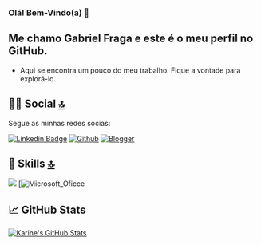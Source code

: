 ### Olá! Bem-Vindo(a) 👋


## Me chamo Gabriel Fraga e este é o meu perfil no **GitHub.** 
- Aqui se encontra um pouco do meu trabalho. Fique a vontade para explorá-lo.


## 👨👩 Social [🔝](#welcome-badges-4-readmemd-profile)

Segue as minhas redes socias:

[![Linkedin Badge](https://img.shields.io/badge/LinkedIn-0077B5?style=for-the-badge&logo=linkedin&logoColor=white)](https://www.linkedin.com/in/gabriel-s-976256110/)
[![Github](https://img.shields.io/badge/GitHub-100000?style=for-the-badge&logo=github&logoColor=white)](https://github.com/GabrielFraga962)
[![Blogger](https://img.shields.io/badge/Blogger-FF5722?style=for-the-badge&logo=blogger&logoColor=white)](https://legacy90.blogspot.com/)



## 🚀 Skills [🔝](#welcome-badges-4-readmemd-profile)
<img src="https://img.shields.io/badge/Java-ED8B00?style=for-the-badge&logo=java&logoColor=white"></img>
[![Microsoft_Oficce](https://img.shields.io/badge/Microsoft_Office-D83B01?style=for-the-badge&logo=microsoft-office&logoColor=white)


## &#x1f4c8; GitHub Stats

<a href="https://github.com/GabrielFraga962">
  <img align="center" src="https://github-readme-stats.vercel.app/api?username=GabrielFraga962&show_icons=true&line_height=27&count_private=true&title_color=ffffff&text_color=c9cacc&icon_color=2bbc8a&bg_color=1d1f21" alt="Karine's GitHub Stats" />
</a>





<!--
**GabrielFraga962/GabrielFraga962** is a ✨ _special_ ✨ repository because its `README.md` (this file) appears on your GitHub profile.

Here are some ideas to get you started:

- 🔭 I’m currently working on ...
- 🌱 I’m currently learning ...
- 👯 I’m looking to collaborate on ...
- 🤔 I’m looking for help with ...
- 💬 Ask me about ...
- 📫 How to reach me: ...
- 😄 Pronouns: ...
- ⚡ Fun fact: ...
-->

